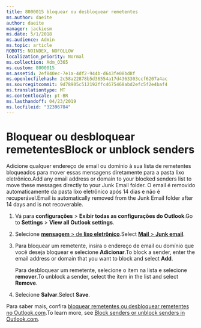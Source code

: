 ```yaml
---
title: 8000015 bloquear ou desbloquear remetentes
ms.author: daeite
author: daeite
manager: jackiesm
ms.date: 5/1/2018
ms.audience: Admin
ms.topic: article
ROBOTS: NOINDEX, NOFOLLOW
localization_priority: Normal
ms.collection: Adm_O365
ms.custom: 8000015
ms.assetid: 2ef840ec-7e1a-4df2-944b-d643fe08bd8f
ms.openlocfilehash: 2c58a22878b5d36554a17d4363303ccf6207a4ac
ms.sourcegitcommit: 9d78905c512192ffc4675468abd2efc5f2e4baf4
ms.translationtype: MT
ms.contentlocale: pt-BR
ms.lasthandoff: 04/23/2019
ms.locfileid: "32396784"
---
```

# <a name="block-or-unblock-senders"></a><span data-ttu-id="d67e9-102">Bloquear ou desbloquear remetentes</span><span class="sxs-lookup"><span data-stu-id="d67e9-102">Block or unblock senders</span></span>

<span data-ttu-id="d67e9-103">Adicione qualquer endereço de email ou domínio à sua lista de remetentes bloqueados para mover essas mensagens diretamente para a pasta lixo eletrônico.</span><span class="sxs-lookup"><span data-stu-id="d67e9-103">Add any email address or domain to your blocked senders list to move these messages directly to your Junk Email folder.</span></span> <span data-ttu-id="d67e9-104">O email é removido automaticamente da pasta lixo eletrônico após 14 dias e não é recuperável.</span><span class="sxs-lookup"><span data-stu-id="d67e9-104">Email is automatically removed from the Junk Email folder after 14 days and is not recoverable.</span></span>
  
1. <span data-ttu-id="d67e9-105">Vá para **configurações** \> **Exibir todas as configurações do Outlook**.</span><span class="sxs-lookup"><span data-stu-id="d67e9-105">Go to **Settings** \> **View all Outlook settings**.</span></span> 
    
2. <span data-ttu-id="d67e9-106">Selecione [ **mensagem** \> de **lixo eletrônico**](https://outlook.live.com/mail/options/mail/junkEmail).</span><span class="sxs-lookup"><span data-stu-id="d67e9-106">Select [**Mail** \> **Junk email**](https://outlook.live.com/mail/options/mail/junkEmail).</span></span> 
    
3. <span data-ttu-id="d67e9-107">Para bloquear um remetente, insira o endereço de email ou domínio que você deseja bloquear e selecione **Adicionar**.</span><span class="sxs-lookup"><span data-stu-id="d67e9-107">To block a sender, enter the email address or domain that you want to block and select **Add**.</span></span> 
    
    <span data-ttu-id="d67e9-108">Para desbloquear um remetente, selecione o item na lista e selecione **remover**.</span><span class="sxs-lookup"><span data-stu-id="d67e9-108">To unblock a sender, select the item in the list and select **Remove**.</span></span>
    
4. <span data-ttu-id="d67e9-109">Selecione **Salvar**.</span><span class="sxs-lookup"><span data-stu-id="d67e9-109">Select **Save**.</span></span> 
    
<span data-ttu-id="d67e9-110">Para saber mais, confira [bloquear remetentes ou desbloquear remetentes no Outlook.com](https://go.microsoft.com/fwlink/p/?linkid=873133).</span><span class="sxs-lookup"><span data-stu-id="d67e9-110">To learn more, see [Block senders or unblock senders in Outlook.com](https://go.microsoft.com/fwlink/p/?linkid=873133).</span></span>
  

